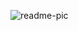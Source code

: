 ![readme-pic](https://user-images.githubusercontent.com/25654531/32676372-3ea4e776-c60f-11e7-8b97-54d352db72a5.png)
